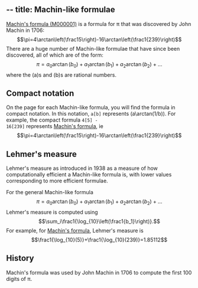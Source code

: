 --
title: Machin-like formulae
--

[Machin's formula (M000001)](/M000001) is a formula for &pi; that was discovered by John Machin in 1706:
$$\pi=4\arctan\left(\frac15\right)-16\arctan\left(\frac1{239}\right)$$
There are a huge number of Machin-like formulae that have since been discovered, all of which
are of the form:
$$\pi=a_0\arctan(b_0)+a_1\arctan(b_1)+a_2\arctan(b_2)+\dots$$
where the \(a\)s and \(b\)s are rational numbers.

## Compact notation
On the page for each Machin-like formula, you will find the formula in compact notation.
In this notation, <code>a[b]</code> represents \(a\arctan(1/b)\). For example, the compact formula
<code>4[5] - 16[239]</code> represents [Machin's formula](/M000001), ie
$$\pi=4\arctan\left(\frac15\right)-16\arctan\left(\frac1{239}\right)$$

## Lehmer's measure
Lehmer's measure as introduced in 1938 <ref author="Lehmer, Derrick Henry" year="1938" title="On Arccotangent Relations for &pi;" journal="American Mathematical Monthly" volume="45" issue="10" pagestart="657" pageend="664" doi="10.2307/2302434">
as a measure of how computationally efficient a Machin-like formula is, with lower values corresponding
to more efficient formulae.

For the general Machin-like formula
$$\pi=a_0\arctan(b_0)+a_1\arctan(b_1)+a_2\arctan(b_2)+\dots$$
Lehmer's measure is computed using
$$\sum_i\frac1{\log_{10}\left(\frac1{b_1}\right)}.$$
For example, for [Machin's formula](/M000001), Lehmer's measure is
$$\frac1{\log_{10}(5)}+\frac1{\log_{10}(239)}=1.85112$$

## History
Machin's formula was used by John Machin in 1706 to compute the first 100 digits of &pi;.
